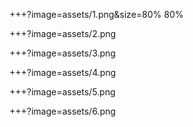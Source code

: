 +++?image=assets/1.png&size=80% 80%
<!-- .slide: data-background-transition="none" -->
+++?image=assets/2.png
<!-- .slide: data-background-transition="none" -->
+++?image=assets/3.png
<!-- .slide: data-background-transition="none" -->
+++?image=assets/4.png
<!-- .slide: data-background-transition="none" -->
+++?image=assets/5.png
<!-- .slide: data-background-transition="none" -->
+++?image=assets/6.png
<!-- .slide: data-background-transition="none" -->
